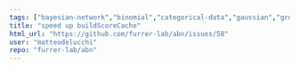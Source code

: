 ```yaml
---
tags: ["bayesian-network","binomial","categorical-data","gaussian","grouped-datasets","mixed-effects","multinomial","multivariate","poisson","structure-learning"]
title: "speed up buildScoreCache"
html_url: "https://github.com/furrer-lab/abn/issues/58"
user: "matteodelucchi"
repo: "furrer-lab/abn"
---
```


